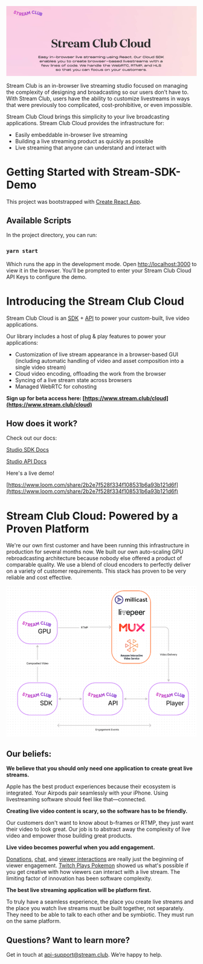 ![Logo](stream-club-cloud.png)

Stream Club is an in-browser live streaming studio focused on managing the complexity of designing and broadcasting so our users don’t have to. With Stream Club, users have the ability to customize livestreams in ways that were previously too complicated, cost-prohibitive, or even impossible.

Stream Club Cloud brings this simplicity to your live broadcasting applications. Stream Club Cloud provides the infrastructure for:

-   Easily embeddable in-browser live streaming
-   Building a live streaming product as quickly as possible
-   Live streaming that anyone can understand and interact with

# Getting Started with Stream-SDK-Demo

This project was bootstrapped with [Create React App](https://github.com/facebook/create-react-app).

## Available Scripts

In the project directory, you can run:

### `yarn start`

Which runs the app in the development mode. Open [http://localhost:3000](http://localhost:3000) to view it in the browser. You'll be prompted to enter your Stream Club Cloud API Keys to configure the demo.

# Introducing the Stream Club Cloud

Stream Club Cloud is an [SDK](https://www.notion.so/Studio-SDK-Docs-328d6717d5b14a6c8100e5fa54af5c74) + [API](https://www.notion.so/Studio-API-Docs-335772b508214612890d496dfd1a45da) to power your custom-built, live video applications.

Our library includes a host of plug & play features to power your applications:

-   Customization of live stream appearance in a browser-based GUI (including automatic handling of video and asset composition into a single video stream)
-   Cloud video encoding, offloading the work from the browser
-   Syncing of a live stream state across browsers
-   Managed WebRTC for cohosting

**Sign up for beta access here: [https://www.stream.club/cloud](https://www.stream.club/cloud)**

## How does it work?

Check out our docs:

[Studio SDK Docs](https://www.notion.so/Studio-SDK-Docs-328d6717d5b14a6c8100e5fa54af5c74)

[Studio API Docs](https://www.notion.so/Studio-API-Docs-335772b508214612890d496dfd1a45da)

Here's a live demo!

[https://www.loom.com/share/2b2e7f528f334f108531b6a93b121d6f](https://www.loom.com/share/2b2e7f528f334f108531b6a93b121d6f)

# Stream Club Cloud: Powered by a Proven Platform

We're our own first customer and have been running this infrastructure in production for several months now. We built our own auto-scaling GPU rebroadcasting architecture because nobody else offered a product of comparable quality. We use a blend of cloud encoders to perfectly deliver on a variety of customer requirements. This stack has proven to be very reliable and cost effective.

![architecture](architecture.png)

## **Our beliefs:**

**We believe that you should only need one application to create great live streams.**

Apple has the best product experiences because their ecosystem is integrated. Your Airpods pair seamlessly with your iPhone. Using livestreaming software should feel like that—connected.

**Creating live video content is scary, so the software has to be friendly.**

Our customers don't want to know about b-frames or RTMP, they just want their video to look great. Our job is to abstract away the complexity of live video and empower those building great products.

**Live video becomes powerful when you add engagement.**

[Donations](https://www.youtube.com/watch?v=c2MjSFGVTgU), [chat](https://www.youtube.com/watch?v=OSxVhL9xuS8), and [viewer interactions](https://twitter.com/thecodemiko/status/1407490120790413314) are really just the beginning of viewer engagement. [Twitch Plays Pokemon](https://en.wikipedia.org/wiki/Twitch_Plays_Pok%C3%A9mon) showed us what's possible if you get creative with how viewers can interact with a live stream. The limiting factor of innovation has been software complexity.

**The best live streaming application will be platform first.**

To truly have a seamless experience, the place you create live streams and the place you watch live streams must be built together, not separately. They need to be able to talk to each other and be symbiotic. They must run on the same platform.

## **Questions? Want to learn more?**

Get in touch at [api-support@stream.club](mailto:api-support@stream.club). We’re happy to help.
